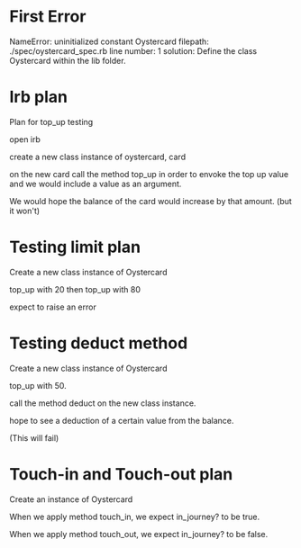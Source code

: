 # First Error

NameError: uninitialized constant Oystercard
filepath: ./spec/oystercard_spec.rb
line number: 1
solution: Define the class Oystercard within the lib folder.

# Irb plan

Plan for top_up testing

open irb 

create a new class instance of oystercard, card

on the new card call the method top_up in order to envoke the top up value and we would include a value as an argument.

We would hope the balance of the card would increase by that amount. (but it won't)

# Testing limit plan

Create a new class instance of Oystercard

top_up with 20 then top_up with 80

expect to raise an error

# Testing deduct method

Create a new class instance of Oystercard

top_up with 50.

call the method deduct on the new class instance.

hope to see a deduction of a certain value from the balance.

(This will fail)

# Touch-in and Touch-out plan

Create an instance of Oystercard

When we apply method touch_in, we expect in_journey? to be true.

When we apply method touch_out, we expect in_journey? to be false.


